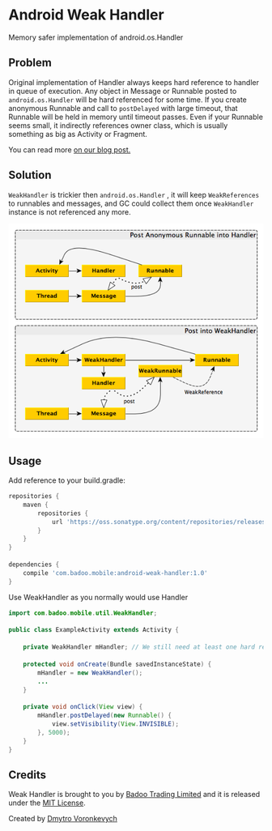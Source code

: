 Android Weak Handler
====================

Memory safer implementation of android.os.Handler

Problem
-------

Original implementation of Handler always keeps hard reference to handler in queue of execution.
Any object in Message or Runnable posted to `android.os.Handler` will be hard referenced for some time. 
If you create anonymous Runnable and call to `postDelayed` with large timeout, that Runnable will be held
in memory until timeout passes. Even if your Runnable seems small, it indirectly references owner class, 
which is usually something as big as Activity or Fragment.
 
You can read more [on our blog post.](http://techblog.badoo.com/blog/2014/08/28/android-handler-memory-leaks)

Solution
--------

`WeakHandler` is trickier then `android.os.Handler` , it will keep `WeakReferences` to runnables and messages,
and GC could collect them once `WeakHandler` instance is not referenced any more.

![Screenshot](WeakHandler.png)

Usage
-----
Add reference to your build.gradle:
```groovy
repositories {
    maven {
        repositories {
            url 'https://oss.sonatype.org/content/repositories/releases/'
        }
    }
}

dependencies {
    compile 'com.badoo.mobile:android-weak-handler:1.0'
}
```

Use WeakHandler as you normally would use Handler

```java
import com.badoo.mobile.util.WeakHandler;

public class ExampleActivity extends Activity {

    private WeakHandler mHandler; // We still need at least one hard reference to WeakHandler
    
    protected void onCreate(Bundle savedInstanceState) {
        mHandler = new WeakHandler();
        ...
    }
    
    private void onClick(View view) {
        mHandler.postDelayed(new Runnable() {
            view.setVisibility(View.INVISIBLE);
        }, 5000);
    }
}
```

Credits
-------
Weak Handler is brought to you by [Badoo Trading Limited](http://corp.badoo.com) and it is released under the [MIT License](http://opensource.org/licenses/MIT).

Created by [Dmytro Voronkevych](https://github.com/dmitry-voronkevich)
